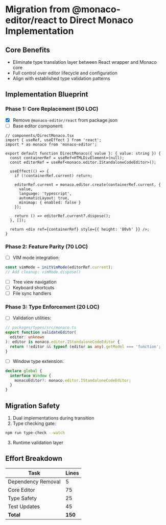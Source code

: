 # Migration from @monaco-editor/react to Direct Monaco Implementation

## Core Benefits
- Eliminate type translation layer between React wrapper and Monaco core
- Full control over editor lifecycle and configuration
- Align with established type validation patterns

## Implementation Blueprint

### Phase 1: Core Replacement (50 LOC)
- [x] Remove `@monaco-editor/react` from package.json
- [ ] Base editor component:
```tsx
// components/DirectMonaco.tsx
import { useRef, useEffect } from 'react';
import * as monaco from 'monaco-editor';

export default function DirectMonaco({ value }: { value: string }) {
  const containerRef = useRef<HTMLDivElement>(null);
  const editorRef = useRef<monaco.editor.IStandaloneCodeEditor>();

  useEffect(() => {
    if (!containerRef.current) return;

    editorRef.current = monaco.editor.create(containerRef.current, {
      value,
      language: 'typescript',
      automaticLayout: true,
      minimap: { enabled: false }
    });

    return () => editorRef.current?.dispose();
  }, []);

  return <div ref={containerRef} style={{ height: '80vh' }} />;
}
```

### Phase 2: Feature Parity (70 LOC)
- [ ] VIM mode integration:
```typescript
const vimMode = initVimMode(editorRef.current);
// Add cleanup: vimMode.dispose()
```
- [ ] Tree view navigation
- [ ] Keyboard shortcuts
- [ ] File sync handlers

### Phase 3: Type Enforcement (20 LOC)
- [ ] Validation utilities:
```typescript
// packages/types/src/monaco.ts
export function validateEditor(
  editor: unknown
): editor is monaco.editor.IStandaloneCodeEditor {
  return !!editor && typeof (editor as any).getModel === 'function';
}
```
- [ ] Window type extension:
```typescript
declare global {
  interface Window {
    monacoEditor?: monaco.editor.IStandaloneCodeEditor;
  }
}
```

## Migration Safety
1. Dual implementations during transition
2. Type checking gate:
```bash
npm run type-check --watch
```
3. Runtime validation layer

## Effort Breakdown
| Task | Lines |
|------|-------|
| Dependency Removal | 5 |
| Core Editor | 75 |
| Type Safety | 25 |
| Test Updates | 45 |
| **Total** | **150** |